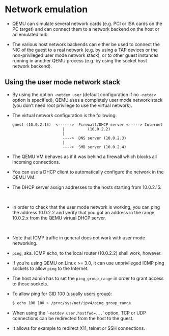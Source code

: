 # Network emulation

- QEMU can simulate several network cards (e.g. PCI or ISA cards on the PC target) and can connect them to a network backend on the host or an emulated hub.

- The various host network backends can either be used to connect the NIC of the guest to a real network (e.g. by using a TAP devices or the non-privileged user mode network stack), or to other guest instances running in another QEMU process (e.g. by using the socket host network backend).

## Using the user mode network stack

- By using the option `-netdev user` (default configuration if no `-netdev` option is specified), QEMU uses a completely user mode network stack (you don’t need root privilege to use the virtual network).

- The virtual network configuration is the following:

    ```
    guest (10.0.2.15)  <------>  Firewall/DHCP server <-----> Internet
                          |          (10.0.2.2)
                          |
                          ---->  DNS server (10.0.2.3)
                          |
                          ---->  SMB server (10.0.2.4)
    ```

- The QEMU VM behaves as if it was behind a firewall which blocks all incoming connections.

- You can use a DHCP client to automatically configure the network in the QEMU VM.

- The DHCP server assign addresses to the hosts starting from 10.0.2.15.

<br>

- In order to check that the user mode network is working, you can ping the address 10.0.2.2 and verify that you got an address in the range 10.0.2.x from the QEMU virtual DHCP server.

<br>

- Note that ICMP traffic in general does not work with user mode networking.

- `ping`, aka. ICMP echo, to the local router (10.0.2.2) shall work, however.

- If you’re using QEMU on Linux >= 3.0, it can use unprivileged ICMP ping sockets to allow `ping` to the Internet.

- The host admin has to set the `ping_group_range` in order to grant access to those sockets.

- To allow ping for GID 100 (usually users group):

    ```sh
    $ echo 100 100 > /proc/sys/net/ipv4/ping_group_range
    ```

- When using the '`-netdev user,hostfwd=...`' option, TCP or UDP connections can be redirected from the host to the guest.

- It allows for example to redirect X11, telnet or SSH connections.
